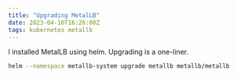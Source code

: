 ```yaml
---
title: "Upgrading MetalLB"
date: 2023-04-16T16:26:00Z
tags: kubernetes metallb
---
```


I installed MetalLB using helm. Upgrading is a one-liner.

```bash
helm --namespace metallb-system upgrade metallb metallb/metallb
```
